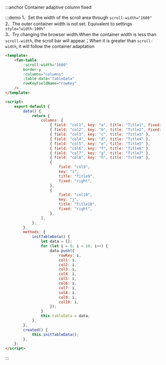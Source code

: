 :::anchor Container adaptive column fixed

:::demo 1、Set the width of the scroll area through `scroll-width="1600"`<br>2、The outer container width is not set. Equivalent to settings `style="width:100%"`<br>3、Try changing the browser width.When the container width is less than `scroll-width`, the scroll bar will appear；When it is greater than `scroll-width`, it will follow the container adaptation

```html
<template>
    <fan-table
        :scroll-width="1600"
        border-y
        :columns="columns"
        :table-data="tableData"
        rowKeyFieldName="rowKey"
    />
</template>

<script>
    export default {
        data() {
            return {
                columns: [
                    { field: "col1", key: "a", title: "Title1", fixed: "left" },
                    { field: "col2", key: "b", title: "Title2", fixed: "left" },
                    { field: "col3", key: "c", title: "Title3" },
                    { field: "col4", key: "d", title: "Title4" },
                    { field: "col5", key: "e", title: "Title5" },
                    { field: "col6", key: "f", title: "Title6" },
                    { field: "col7", key: "g", title: "Title7" },
                    { field: "col8", key: "h", title: "Title8" },
                    {
                        field: "col9",
                        key: "i",
                        title: "Title9",
                        fixed: "right",
                    },
                    {
                        field: "col10",
                        key: "j",
                        title: "Title10",
                        fixed: "right",
                    },
                ],
            };
        },
        methods: {
            initTableData() {
                let data = [];
                for (let i = 0; i < 10; i++) {
                    data.push({
                        rowKey: i,
                        col1: i,
                        col2: i,
                        col3: i,
                        col4: i,
                        col5: i,
                        col6: i,
                        col7: i,
                        col8: i,
                        col9: i,
                        col10: i,
                    });
                }
                this.tableData = data;
            },
        },
        created() {
            this.initTableData();
        },
    };
</script>
```

:::
